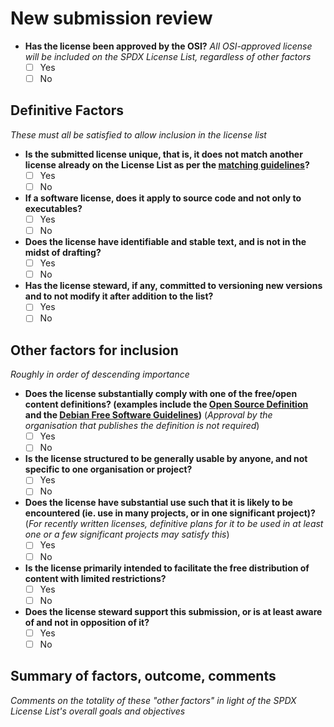 # New submission review

* **Has the license been approved by the OSI?** _All OSI-approved license will be included on the SPDX License List, regardless of other factors_
    - [ ] Yes
    - [ ] No

## Definitive Factors

_These must all be satisfied to allow inclusion in the license list_

* **Is the submitted license unique, that is, it does not match another license already on the License List as per the [matching guidelines](https://spdx.org/spdx-license-list/matching-guidelines)?**
    - [ ] Yes
    - [ ] No
* **If a software license, does it apply to source code and not only to executables?**
    - [ ] Yes
    - [ ] No
* **Does the license have identifiable and stable text, and is not in the midst of drafting?**
    - [ ] Yes
    - [ ] No
* **Has the license steward, if any, committed to versioning new versions and to not modify it after addition to the list?**
    - [ ] Yes
    - [ ] No

## Other factors for inclusion

*Roughly in order of descending importance*

* **Does the license substantially comply with one of the free/open content definitions? (examples include the [Open Source Definition](https://opensource.org/osd) and the [Debian Free Software Guidelines](https://www.debian.org/social_contract#guidelines))** (_Approval by the organisation that publishes the definition is not required_)
    - [ ] Yes
    - [ ] No
* **Is the license structured to be generally usable by anyone, and not specific to one organisation or project?**
    - [ ] Yes
    - [ ] No
* **Does the license have substantial use such that it is likely to be encountered (ie. use in many projects, or in one significant project)?** (_For recently written licenses, definitive plans for it to be used in at least one or a few significant projects may satisfy this_)
    - [ ] Yes
    - [ ] No
* **Is the license primarily intended to facilitate the free distribution of content with limited restrictions?**
    - [ ] Yes
    - [ ] No
* **Does the license steward support this submission, or is at least aware of and not in opposition of it?**
    - [ ] Yes
    - [ ] No

## Summary of factors, outcome, comments

_Comments on the totality of these "other factors" in light of the SPDX License List's overall goals and objectives_
